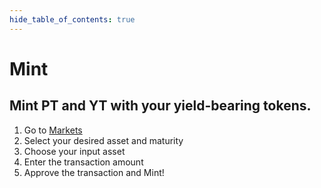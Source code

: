 ```yaml
---
hide_table_of_contents: true
---
```


# Mint

## Mint PT and YT with your yield-bearing tokens.

1. Go to [Markets](https://app.frostend.com/pro/markets/)
2. Select your desired asset and maturity 
3. Choose your input asset
4. Enter the transaction amount
5. Approve the transaction and Mint! 
